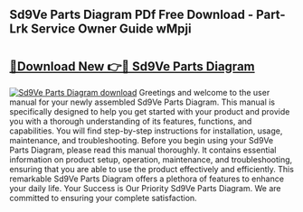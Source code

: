 ## Sd9Ve Parts Diagram PDf Free Download - Part-Lrk Service Owner Guide wMpji

# <h2><a href="http://dfrj8a.blite.top/?on=Sd9Ve+Parts+Diagram">🔗Download New 👉🔴 Sd9Ve Parts Diagram</a></h2>

[![Sd9Ve Parts Diagram download](https://i.imgur.com/lujVjoI.png)](http://dfrj8a.blite.top/?on=Sd9Ve+Parts+Diagram)
Greetings and welcome to the user manual for your newly assembled Sd9Ve Parts Diagram. This manual is specifically designed to help you get started with your product and provide you with a thorough understanding of its features, functions, and capabilities. You will find step-by-step instructions for installation, usage, maintenance, and troubleshooting. Before you begin using your Sd9Ve Parts Diagram, please read this manual thoroughly. It contains essential information on product setup, operation, maintenance, and troubleshooting, ensuring that you are able to use the product effectively and efficiently. This remarkable Sd9Ve Parts Diagram offers a plethora of features to enhance your daily life. Your Success is Our Priority Sd9Ve Parts Diagram. We are committed to ensuring your complete satisfaction.
